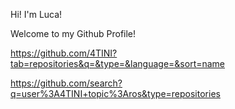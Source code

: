 Hi! I'm Luca!

Welcome to my Github Profile!

https://github.com/4TINI?tab=repositories&q=&type=&language=&sort=name

https://github.com/search?q=user%3A4TINI+topic%3Aros&type=repositories

